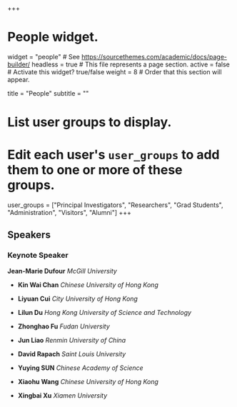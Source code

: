 +++
# People widget.
widget = "people"  # See https://sourcethemes.com/academic/docs/page-builder/
headless = true  # This file represents a page section.
active = false  # Activate this widget? true/false
weight = 8  # Order that this section will appear.

title = "People"
subtitle = ""

# List user groups to display.
#   Edit each user's `user_groups` to add them to one or more of these groups.
user_groups = ["Principal Investigators",
               "Researchers",
               "Grad Students",
               "Administration",
               "Visitors",
               "Alumni"]
+++
## Speakers
### Keynote Speaker 
**Jean-Marie Dufour** 
	*McGill University*

- **Kin Wai Chan**
  *Chinese University of Hong Kong*

- **Liyuan Cui**
*City University of Hong Kong*
- **Lilun Du**
*Hong Kong University of Science and Technology*

- **Zhonghao Fu**
*Fudan University*
- **Jun Liao**
*Renmin University of China*
- **David Rapach**
*Saint Louis University*
- **Yuying SUN**
*Chinese Academy of Science*
- **Xiaohu Wang**
*Chinese University of Hong Kong*
- **Xingbai Xu**
*Xiamen University*
